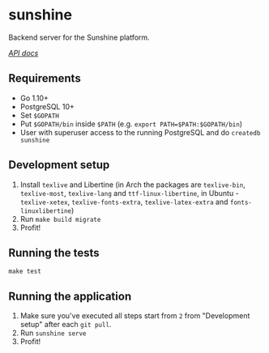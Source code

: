 # sunshine

Backend server for the Sunshine platform.

[*API docs*](https://staging-sunshine.stageai.tech/openapi)

## Requirements

- Go 1.10+
- PostgreSQL 10+
- Set `$GOPATH`
- Put `$GOPATH/bin` inside `$PATH` (e.g. `export PATH=$PATH:$GOPATH/bin`)
- User with superuser access to the running PostgreSQL and do `createdb sunshine`

## Development setup

1. Install `texlive` and Libertine (in Arch the packages are `texlive-bin`,
   `texlive-most`, `texlive-lang` and `ttf-linux-libertine`, in Ubuntu -
   `texlive-xetex`, `texlive-fonts-extra`, `texlive-latex-extra` and
   `fonts-linuxlibertine`)
2. Run `make build migrate`
3. Profit!

## Running the tests

	make test

## Running the application

1. Make sure you've executed all steps start from `2` from "Development setup" after each `git pull`.
2. Run `sunshine serve`
3. Profit!

